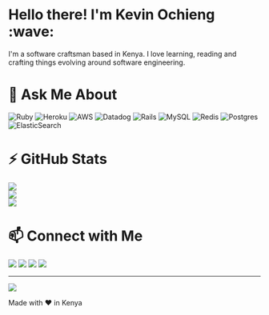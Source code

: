 <h1 align="left" id="macropower-title">Hello there! I'm Kevin Ochieng :wave: </h1>
<p>I'm a software craftsman based in Kenya. I love learning, reading and crafting things evolving around software engineering.
</p>

# 🚀  Ask Me About
![Ruby](https://img.shields.io/badge/ruby-%23CC342D.svg?style=for-the-badge&logo=ruby&logoColor=white) ![Heroku](https://img.shields.io/badge/heroku-%23430098.svg?style=for-the-badge&logo=heroku&logoColor=white) ![AWS](https://img.shields.io/badge/AWS-%23FF9900.svg?style=for-the-badge&logo=amazon-aws&logoColor=white) ![Datadog](https://img.shields.io/badge/datadog-%23632CA6.svg?style=for-the-badge&logo=datadog&logoColor=white) ![Rails](https://img.shields.io/badge/rails-%23CC0000.svg?style=for-the-badge&logo=ruby-on-rails&logoColor=white) ![MySQL](https://img.shields.io/badge/mysql-%2300000f.svg?style=for-the-badge&logo=mysql&logoColor=white) ![Redis](https://img.shields.io/badge/redis-%23DD0031.svg?style=for-the-badge&logo=redis&logoColor=white) ![Postgres](https://img.shields.io/badge/postgres-%23316192.svg?style=for-the-badge&logo=postgresql&logoColor=white) ![ElasticSearch](https://img.shields.io/badge/-ElasticSearch-005571?style=for-the-badge&logo=elasticsearch)
# ⚡️ GitHub Stats
![](https://github-readme-stats.vercel.app/api?username=champagnepappi&theme=dark&hide_border=true&include_all_commits=false&count_private=true)<br/>
![](https://github-readme-streak-stats.herokuapp.com/?user=champagnepappi&theme=dark&hide_border=true)<br/>
![](https://github-readme-stats.vercel.app/api/top-langs/?username=champagnepappi&theme=dark&hide_border=true&include_all_commits=false&count_private=true&layout=compact)
# 📫 Connect with Me	
<p>
<a target="_blank" href="https://www.linkedin.com/in/kevin-ochieng/"><img src="https://img.shields.io/badge/-LinkedIn-0077B5?style=for-the-badge&logo=Linkedin&logoColor=white"></img></a>
<a target="_blank" href="mailto:kevinochieng548@gmail.com"><img src="https://img.shields.io/badge/-Gmail-D14836?style=for-the-badge&logo=Gmail&logoColor=white"></img></a>
<a target="_blank" href="https://medium.com/@kevinlinkin"><img src="https://img.shields.io/badge/-Medium-12100E?style=for-the-badge&logo=Medium&logoColor=white"></img></a>
<a target="_blank" href="https://twitter.com/iamkevyne"><img src="https://img.shields.io/badge/-Twitter-1DA1F2?style=for-the-badge&logo=Twitter&logoColor=white"></img></a>
</p>


---
![](https://komarev.com/ghpvc/?username=champagnepappi)


Made with ❤️ in Kenya
